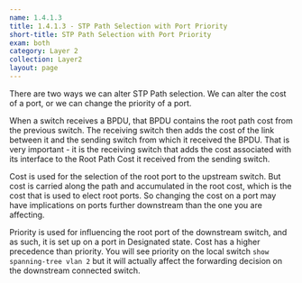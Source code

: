 ```yaml
---
name: 1.4.1.3
title: 1.4.1.3 - STP Path Selection with Port Priority
short-title: STP Path Selection with Port Priority
exam: both
category: Layer 2
collection: Layer2
layout: page
---
```

There are two ways we can alter STP Path selection. We can alter the cost of a port, or we can change the priority of a port.

When a switch receives a BPDU, that BPDU contains the root path cost from the previous switch. The receiving switch then adds the cost of the link between it and the sending switch from which it received the BPDU. That is very important - it is the receiving switch that adds the cost associated with its interface to the Root Path Cost it received from the sending switch.

Cost is used for the selection of the root port to the upstream switch. But cost is carried along the path and accumulated in the root cost, which is the cost that is used to elect root ports. So changing the cost on a port may have implications on ports further downstream than the one you are affecting.

Priority is used for influencing the root port of the downstream switch, and as such, it is set up on a port in Designated state. Cost has a higher precedence than priority. You will see priority on the local switch `show spanning-tree vlan 2` but it will actually affect the forwarding decision on the downstream connected switch.